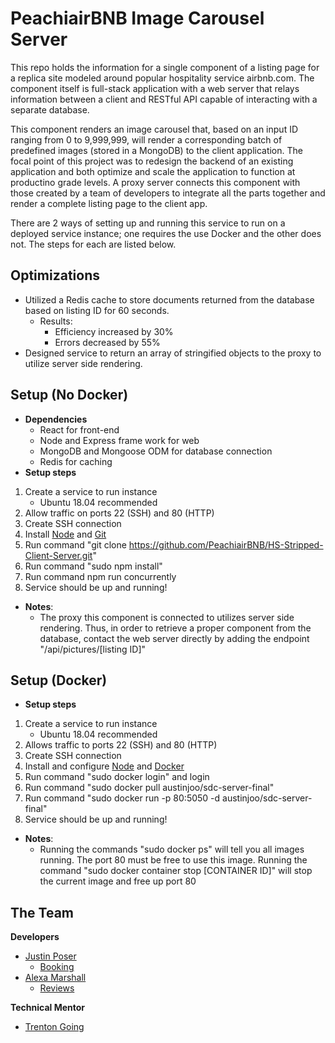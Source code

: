 # PeachiairBNB Image Carousel Server
This repo holds the information for a single component of a listing page for a replica site modeled around popular hospitality service airbnb.com. The component itself is full-stack application with a web server that relays information between a client and RESTful API capable of interacting with a separate database. 

This component renders an image carousel that, based on an input ID ranging from 0 to 9,999,999, will render a corresponding batch of predefined images (stored in a MongoDB) to the client application. The focal point of this project was to redesign the backend of an existing application and both optimize and scale the application to function at productino grade levels. A proxy server connects this component with those created by a team of developers to integrate all the parts together and render a complete listing page to the client app.

There are 2 ways of setting up and running this service to run on a deployed service instance; one requires the use Docker and the other does not. The steps for each are listed below.

## Optimizations
- Utilized a Redis cache to store documents returned from the database based on listing ID for 60 seconds.
  - Results: 
    - Efficiency increased by 30% 
    - Errors decreased by 55%
- Designed service to return an array of stringified objects to the proxy to utilize server side rendering.

## Setup (No Docker)
- **Dependencies**
  - React for front-end
  - Node and Express frame work for web
  - MongoDB and Mongoose ODM for database connection
  - Redis for caching
- **Setup steps**
 1) Create a service to run instance
    - Ubuntu 18.04 recommended 
 2) Allow traffic on ports 22 (SSH) and 80 (HTTP)
 3) Create SSH connection  
 4) Install [Node](https://www.digitalocean.com/community/tutorials/how-to-install-node-js-on-ubuntu-16-04) and [Git](https://www.digitalocean.com/community/tutorials/how-to-install-git-on-ubuntu-18-04)
 5) Run command "git clone https://github.com/PeachiairBNB/HS-Stripped-Client-Server.git"  
 7) Run command "sudo npm install"
 8) Run command npm run concurrently
 9) Service should be up and running!
- **Notes**:
  - The proxy this component is connected to utilizes server side rendering. Thus, in order to retrieve a proper component from the database, contact the web server directly by adding the endpoint "/api/pictures/[listing ID]"

## Setup (Docker)
- **Setup steps**
 1) Create a service to run instance
    - Ubuntu 18.04 recommended
 2) Allows traffic to ports 22 (SSH) and 80 (HTTP)
 3) Create SSH connection
 4) Install and configure [Node](https://www.digitalocean.com/community/tutorials/how-to-install-node-js-on-ubuntu-16-04) and [Docker](https://www.digitalocean.com/community/tutorials/how-to-install-and-use-docker-on-ubuntu-18-04)
 5) Run command "sudo docker login" and login
 6) Run command "sudo docker pull austinjoo/sdc-server-final"
 7) Run command "sudo docker run -p 80:5050 -d austinjoo/sdc-server-final"
 8) Service should be up and running!
- **Notes**:
  - Running the commands "sudo docker ps" will tell you all images running. The port 80 must be free to use this image. Running the command "sudo docker container stop [CONTAINER ID]" will stop the current image and free up port 80
 
## The Team 
**Developers**
- [Justin Poser](https://github.com/CodeNoob25) 
  - [Booking](https://github.com/PeachiairBNB/jp-extracted-server-code)
- [Alexa Marshall](https://github.com/aLeX-c-m) 
  - [Reviews](https://github.com/aLeX-c-m/PL-module)

**Technical Mentor**
- [Trenton Going](https://github.com/trentgoing)
